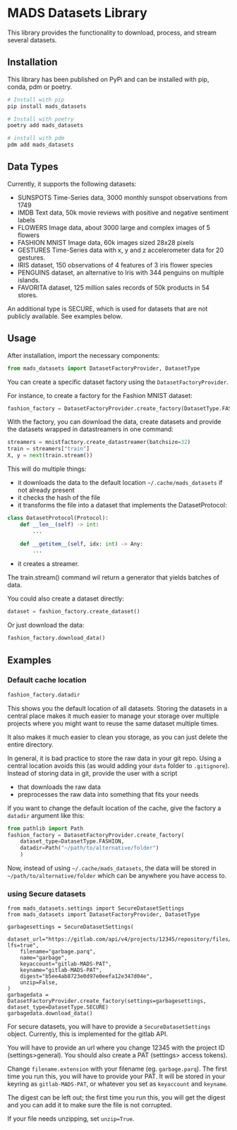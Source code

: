 # MADS Datasets Library

This library provides the functionality to download, process, and stream several datasets.

## Installation
This library has been published on PyPi and can be installed with pip, conda, pdm or poetry.

```bash
# Install with pip
pip install mads_datasets

# Install with poetry
poetry add mads_datasets

# install with pdm
pdm add mads_datasets
```

## Data Types
Currently, it supports the following datasets:
* SUNSPOTS Time-Series data, 3000 monthly sunspot observations from 1749
* IMDB Text data, 50k movie reviews with positive and negative sentiment labels
* FLOWERS Image data, about 3000 large and complex images of 5 flowers
* FASHION MNIST Image data, 60k images sized 28x28 pixels
* GESTURES Time-Series data with x, y and z accelerometer data for 20 gestures.
* IRIS dataset, 150 observations of 4 features of 3 iris flower species
* PENGUINS dataset, an alternative to Iris with 344 penguins on multiple islands.
* FAVORITA dataset, 125 million sales records of 50k products in 54 stores.

An additional type is SECURE, which is used for datasets that are not publicly available. See examples below.

## Usage

After installation, import the necessary components:

```python
from mads_datasets import DatasetFactoryProvider, DatasetType
```

You can create a specific dataset factory using the `DatasetFactoryProvider`.

For instance, to create a factory for the Fashion MNIST dataset:

```python
fashion_factory = DatasetFactoryProvider.create_factory(DatasetType.FASHION)
```

With the factory, you can download the data, create datasets and provide the datasets wrapped in datastreamers in one command:

```python
streamers = mnistfactory.create_datastreamer(batchsize=32)
train = streamers["train"]
X, y = next(train.stream())
```

This will do multiple things:
- it downloads the data to the default location `~/.cache/mads_datasets` if not already present
- it checks the hash of the file
- it transforms the file into a dataset that implements the DatasetProtocol:
```python
class DatasetProtocol(Protocol):
    def __len__(self) -> int:
        ...

    def __getitem__(self, idx: int) -> Any:
        ...
```
- it creates a streamer.

The train.stream() command wil return a generator that yields batches of data.

You could also create a dataset directly:

```python
dataset = fashion_factory.create_dataset()
```

Or just download the data:

```python
fashion_factory.download_data()
```

## Examples

### Default cache location
```python
fashion_factory.datadir
```

This shows you the default location of all datasets. Storing the datasets in a central place makes
it much easier to manage your storage over multiple projects where you might want to reuse the
same dataset multiple times.

It also makes it much easier to clean you storage, as you can just delete the entire directory.

In general, it is bad practice to store the raw data in your git repo. Using a central location avoids this (as would adding your `data` folder to `.gitignore`).
Instead of storing data in git, provide the user
with a script
- that downloads the raw data
- preprocesses the raw data into something that fits your needs

If you want to change the default location of the cache, give the factory a `datadir` argument like this:

```python
from pathlib import Path
fashion_factory = DatasetFactoryProvider.create_factory(
    dataset_type=DatasetType.FASHION,
    datadir=Path("~/path/to/alternative/folder")
    )
```
Now, instead of using `~/.cache/mads_datasets`, the data will be stored in `~/path/to/alternative/folder` which can be anywhere you have access to.

### using Secure datasets

```
from mads_datasets.settings import SecureDatasetSettings
from mads_datasets import DatasetFactoryProvider, DatasetType

garbagesettings = SecureDatasetSettings(
    dataset_url="https://gitlab.com/api/v4/projects/12345/repository/files/filename.extension/raw?lfs=true",
    filename="garbage.parq",
    name="garbage",
    keyaccount="gitlab-MADS-PAT",
    keyname="gitlab-MADS-PAT",
    digest="b5ee4ab8723e0d97e0eefa12e347d04e",
    unzip=False,
)
garbagedata = DatasetFactoryProvider.create_factory(settings=garbagesettings, dataset_type=DatasetType.SECURE)
garbagedata.download_data()
```

For secure datasets, you will have to provide a `SecureDatasetSettings` object. Currently, this is implemented for the gitlab API.

You will have to provide an url where you change 12345 with the project ID (settings>general). You should also create a PAT (settings> access tokens).

Change `filename.extension` with your filename (eg. `garbage.parq`).
The first time you run this, you will have to provide your PAT. It will be stored in your keyring as `gitlab-MADS-PAT`, or whatever you set as `keyaccount` and `keyname`.

The digest can be left out; the first time you run this, you will get the digest and you can add it to make sure the file is not corrupted.

If your file needs unzipping, set `unzip=True`.

